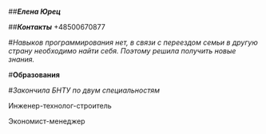 
##***Елена Юрец***

##***Контакты***
+48500670877

#*Навыков программирования нет, в связи с переездом семьи в другую страну необходимо найти себя. Поэтому решила получить новые знания.*

#**Образования**

#*Закончила БНТУ по двум специальностям*
  
  Инженер-технолог-строитель
  
  Экономист-менеджер

  

